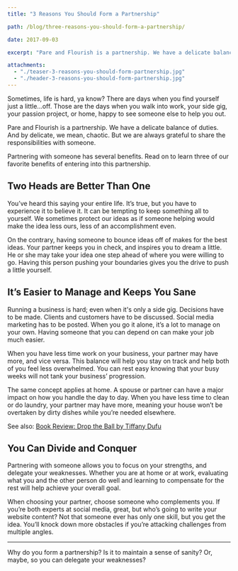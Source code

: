 ```yaml
---
title: "3 Reasons You Should Form a Partnership"

path: /blog/three-reasons-you-should-form-a-partnership/

date: 2017-09-03

excerpt: "Pare and Flourish is a partnership. We have a delicate balance of duties. And by delicate, we mean, chaotic."

attachments:
  - "./teaser-3-reasons-you-should-form-partnership.jpg"
  - "./header-3-reasons-you-should-form-partnership.jpg"
---
```


Sometimes, life is hard, ya know? There are days when you find yourself just a little...off. Those are the days when you walk into work, your side gig, your passion project, or home, happy to see someone else to help you out. 

Pare and Flourish is a partnership. We have a delicate balance of duties. And by delicate, we mean, chaotic. But we are always grateful to share the responsibilities with someone. 

Partnering with someone has several benefits. Read on to learn three of our favorite benefits of entering into this partnership. 

## Two Heads are Better Than One 

You’ve heard this saying your entire life. It’s true, but you have to experience it to believe it. It can be tempting to keep something all to yourself. We sometimes protect our ideas as if someone helping would make the idea less ours, less of an accomplishment even. 

On the contrary, having someone to bounce ideas off of makes for the best ideas. Your partner keeps you in check, and inspires you to dream a little. He or she may take your idea one step ahead of where you were willing to go. Having this person pushing your boundaries gives you the drive to push a little yourself. 

## It’s Easier to Manage and Keeps You Sane

Running a business is hard; even when it's only a side gig. Decisions have to be made. Clients and customers have to be discussed. Social media marketing has to be posted. When you go it alone, it’s a lot to manage on your own. Having someone that you can depend on can make your job much easier. 

When you have less time work on your business, your partner may have more, and vice versa. This balance will help you stay on track and help both of you feel less overwhelmed. You can rest easy knowing that your busy weeks will not tank your business’ progression. 

The same concept applies at home. A spouse or partner can have a major impact on how you handle the day to day. When you have less time to clean or do laundry, your partner may have more, meaning your house won’t be overtaken by dirty dishes while you’re needed elsewhere. 

See also: [Book Review: Drop the Ball by Tiffany Dufu](/blog/drop-the-ball-by-tiffany-dufu-book-review/)

## You Can Divide and Conquer

Partnering with someone allows you to focus on your strengths, and delegate your weaknesses. Whether you are at home or at work, evaluating what you and the other person do well and learning to compensate for the rest will help achieve your overall goal. 

When choosing your partner, choose someone who complements you. If you’re both experts at social media, great, but who’s going to write your website content? Not that someone ever has only one skill, but you get the idea. You’ll knock down more obstacles if you’re attacking challenges from multiple angles. 

<hr class="secondary">

Why do you form a partnership? Is it to maintain a sense of sanity? Or, maybe, so you can delegate your weaknesses?